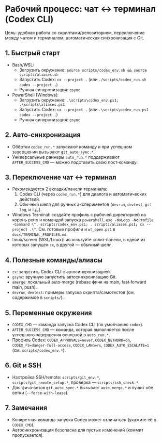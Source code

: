 # Рабочий процесс: чат ↔ терминал (Codex CLI)

Цель: удобная работа со скриптами/репозиторием, переключение между чатом и терминалом, автоматическая синхронизация с Git.

## 1. Быстрый старт
- Bash/WSL:
  - Загрузить окружение: `source scripts/codex_env.sh && source scripts/aliases.sh`
  - Запустить Codex: `cx --project .` (или `./scripts/codex_run.sh codex --project .`)
  - Ручная синхронизация: `gsync`
- PowerShell (Windows):
  - Загрузить окружение: `.\scripts\codex_env.ps1; .\scripts\aliases.ps1`
  - Запустить Codex: `cx --project .` (или `.\scripts\codex_run.ps1 codex --project .`)
  - Ручная синхронизация: `gsync`

## 2. Авто‑синхронизация
- Обёртки `codex_run.*` запускают команду и при успешном завершении вызывают `git_auto_sync.*`.
- Универсальные раннеры `auto_run.*` поддерживают `AFTER_SUCCESS_CMD` — можно подставить свою пост‑команду.

## 3. Переключение чат ↔ терминал
- Рекомендуется 2 вкладки/панели терминала:
  1) Codex CLI (через `codex_run.*`) для диалога и автоматических действий.
  2) Обычный шелл для ручных экспериментов (`devrun`, `devtest`, `git log`, и т.д.).
- Windows Terminal: создайте профиль с рабочей директорией на корень репо и командой запуска `powershell.exe -NoLogo -NoProfile -Command \". scripts/codex_env.ps1; . scripts/aliases.ps1; cx --project .\"`. См. готовые профили и `wt_open.ps1` в `docs/TERMINAL_PROFILES.md`.
- tmux/screen (WSL/Linux): используйте сплит‑панели, в одной из которых запущен `cx`, в другой — обычный шелл.

## 4. Полезные команды/алиасы
- `cx`: запустить Codex CLI с автосинхронизацией.
- `gsync`: вручную запустить автосинхронизацию Git.
- `amerge`: локальный auto‑merge (rebase фичи на main, fast‑forward main, push).
- `devrun`, `devtest`: примеры запуска скрипта/самотестов (см. содержимое в `scripts/`).

## 5. Переменные окружения
- `CODEX_CMD` — команда запуска Codex CLI (по умолчанию `codex`).
- `AFTER_SUCCESS_CMD` — команда, которая выполняется после успешного завершения основной в `auto_run.*`.
- Профиль Codex: `CODEX_APPROVALS=never`, `CODEX_NETWORK=on`, `CODEX_FS=danger-full-access`, `CODEX_LANG=ru`, `CODEX_AUTO_ESCALATE=1` (см. `scripts/codex_env.*`).

## 6. Git и SSH
- Настройка SSH/remote: `scripts/git_env.*`, `scripts/git_remote_setup.*`, проверка — `scripts/ssh_check.*`.
- Для фича‑веток `git_auto_sync.*` вызывает `auto_merge.*` и пушит обе ветки (`--force-with-lease`).

## 7. Замечания
- Конкретная команда запуска Codex может отличаться (укажите её в `CODEX_CMD`).
- Автосинхронизация безопасна для пустых изменений (коммит пропускается).
